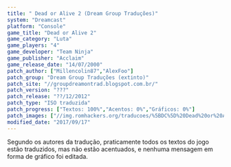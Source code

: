 ```yaml
---
title: " Dead or Alive 2 (Dream Group Traduções)"
system: "Dreamcast"
platform: "Console"
game_title: "Dead or Alive 2"
game_category: "Luta"
game_players: "4"
game_developer: "Team Ninja"
game_publisher: "Acclaim"
game_release_date: "14/07/2000"
patch_author: ["Millencolin87","AlexFoo"]
patch_group: "Dream Group Traduções (extinto)"
patch_site: "//groupdreamontrad.blogspot.com.br/"
patch_version: "???"
patch_release: "??/12/2012"
patch_type: "ISO traduzida"
patch_progress: ["Textos: 100%","Acentos: 0%","Gráficos: 0%"]
patch_images: ["//img.romhackers.org/traducoes/%5BDC%5D%20Dead%20or%20Alive%202%20-%20Dream%20Group%20Tradu%C3%A7%C3%B5es%20-%201.jpg","//img.romhackers.org/traducoes/%5BDC%5D%20Dead%20or%20Alive%202%20-%20Dream%20Group%20Tradu%C3%A7%C3%B5es%20-%202.jpg","//img.romhackers.org/traducoes/%5BDC%5D%20Dead%20or%20Alive%202%20-%20Dream%20Group%20Tradu%C3%A7%C3%B5es%20-%203.jpg"]
modified_date: "2017/09/17"
---
```

Segundo os autores da tradução, praticamente todos os textos do jogo estão traduzidos, mas não estão acentuados, e nenhuma mensagem em forma de gráfico foi editada.
